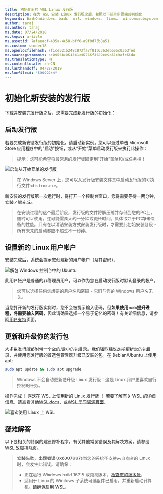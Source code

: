 ```yaml
---
title: 初始化新的 WSL Linux 发行版
description: 在为 WSL 安装 Linux 发行版之后，按照以下简单步骤完成初始化
keywords: BashOnWindows，bash、 wsl、 windows、 linux、 windowssubsystem、 ubuntu、 debian、 suse、 windows 10 的 windows 子系统
author: taraj
ms.author: taraj
ms.date: 07/24/2018
ms.topic: article
ms.assetid: 7afaeacf-435a-4e58-bff0-a9f0d75b8a51
ms.custom: seodec18
ms.openlocfilehash: 7f1ce521b248c873fa7f81c6363eb506c0363fed
ms.sourcegitcommit: ae0956bc0543b1c45765f3620ce9a55c9afe55da
ms.translationtype: MT
ms.contentlocale: zh-CN
ms.lasthandoff: 04/22/2019
ms.locfileid: "59902044"
---
```

# <a name="initializing-a-newly-installed-distro"></a>初始化新安装的发行版
下载并安装完发行版之后，您需要完成新发行版的初始化：

## <a name="launch-a-distro"></a>启动发行版
若要完成新安装发行版的初始化，请启动新实例。您可以通过单击 Microsoft Store 应用程序中的"启动"按钮，或从“开始”菜单启动发行版来执行此操作：

> 提示：您可能希望将最常用的发行版固定到“开始”菜单和/或任务栏！

![启动从开始菜单的发行版](media/start-menu.png)

> 在 Windows Server 上，您可以从发行版安装文件夹中启动发行版的可执行文件`<distro>.exe`。

新安装的发行版第一次运行时，将打开一个控制台窗口，您将需要等待一两分钟，安装才能完成。

> 在安装过程的这个最后阶段，发行版的文件将解压缩并存储到您的PC上，随时可以使用。这可能需要大约一分钟或更长时间，具体取决于PC存储设备的性能。只有在以清洁安装方式安装发行版时，才需要此初始安装阶段 - 所有未来的启动都应不超过不一秒钟。

## <a name="setting-up-a-new-linux-user-account"></a>设置新的 Linux 用户帐户

安装完成后，系统会提示您创建新的用户帐户（及其密码）。 

![解包 Windows 控制台中的 Ubuntu](media/UbuntuInstall.png)

此用户帐户是普通的非管理员用户，可以作为您在启动发行版时默认登录的帐户。

> 您可以选择任何您想要的用户名和密码 - 它们与您的 Windows 用户名无关。

当您打开新的发行版实例时，您不会被提示输入密码，但**如果使用`sudo`提升进程，将需要输入密码**，因此请确保选择一个易于记忆的密码！有关详细信息，请参阅[用户支持](user-support.md)页面。

## <a name="update--upgrade-your-distros-packages"></a>更新和升级你的发行包

大多数发行版都附带一个空的/最小的包目录。我们强烈建议定期更新您的包目录，并使用您发行版的首选包管理器升级已安装的包。在 Debian/Ubuntu 上使用 apt:

```bash
sudo apt update && sudo apt upgrade
```

> Windows 不会自动更新或升级 Linux 发行版：这是 Linux 用户更喜欢自行控制的任务。

操作完成！ 喜欢在 WSL 上使用新的 Linux 发行版 ！ 若要了解有关 WSL 的详细信息，请查看其他[WSL docs](https://aka.ms/wsldocs)，或[WSL 学习资源页面](https://aka.ms/learnwsl)。

![喜欢使用 Linux 上 WSL](media/linux-on-wsl.png)

## <a name="troubleshooting"></a>疑难解答

以下是相关的错误的建议修补程序。有关其他常见错误及其解决方案，请参阅[WSL 故障排除页](troubleshooting.md)。

> **安装失败，出现错误 0x8007007e**当您的系统不支持来自商店的 Linux 时，会发生此错误。请确保：
> * 正在运行 Windows build 16215 或更高版本。[检查您的版本号](troubleshooting.md#check-your-build-number)。
> * 适用于 Linux 的 Windows 子系统可选组件已启用，并重新启动计算机。[请确保启用 WSL](troubleshooting.md#confirm-wsl-is-enabled)。
